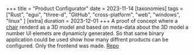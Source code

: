 +++
title = "Product Configurator"
date = 2023-11-14
[taxonomies]
tags = ["Rust", "egui", "three-d", "GitHub", "cross-platform", "web", "windows", "linux" ]
[extra]
duration = 2023-12-01
+++
A proof of concept where a [chair](https://chair.glennwso.com/) renderd as a 3D model and based on meta-data about the 3D model a number UI elemets are dynamicly generated.
So that same binary application could be used show how many diffrent products can be configured. Only the frontend was made.
[Repo](https://github.com/GlennWSo/cfg3demo) 

